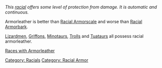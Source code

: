 *This [racial](:Category:_Racials "wikilink") offers some level of
protection from damage. It is automatic and continuous.*

Armorleather is better than [Racial
Armorscale](Racial_Armorscale "wikilink") and worse than [Racial
Armorbark](Racial_Armorbark "wikilink").

[Lizardmen](Lizardmen "wikilink"), [Griffons](Griffons "wikilink"),
[Minotaurs](Minotaurs "wikilink"), [Trolls](Trolls "wikilink") and
[Tuataurs](Tuataurs "wikilink") all possess racial armorleather.

[Races with
Armorleather](:Category:Races_with_Racial_Armorleather "wikilink")

[Category: Racials](Category:_Racials "wikilink") [Category: Racial
Armor](Category:_Racial_Armor "wikilink")
